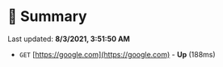# 📖 Summary
Last updated: **8/3/2021, 3:51:50 AM**

- `GET` [https://google.com](https://google.com) - **Up** (188ms)
